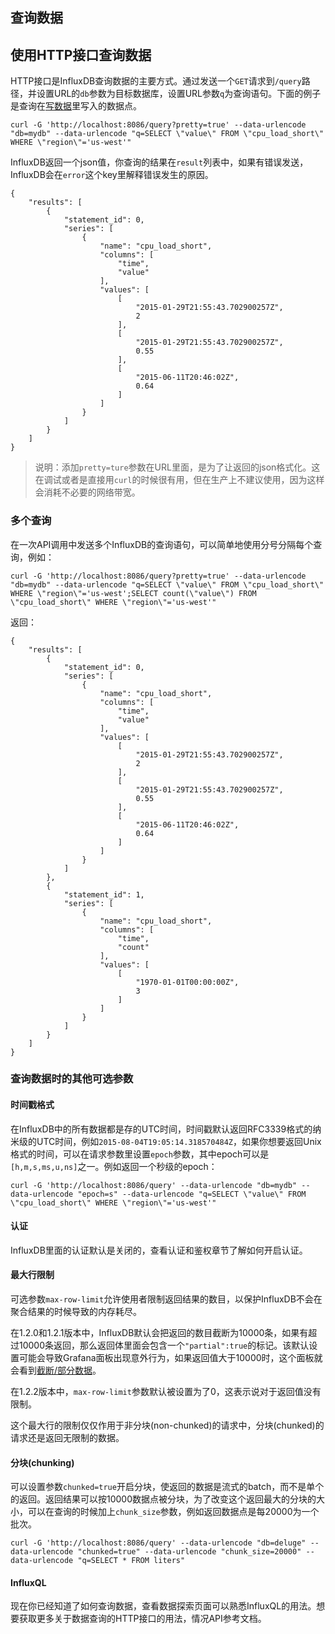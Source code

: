## 查询数据

## 使用HTTP接口查询数据

HTTP接口是InfluxDB查询数据的主要方式。通过发送一个`GET`请求到`/query`路径，并设置URL的`db`参数为目标数据库，设置URL参数`q`为查询语句。下面的例子是查询在[写数据](https://jasper-zhang1.gitbooks.io/influxdb/content/Guide/writing_data.html)里写入的数据点。

```
curl -G 'http://localhost:8086/query?pretty=true' --data-urlencode "db=mydb" --data-urlencode "q=SELECT \"value\" FROM \"cpu_load_short\" WHERE \"region\"='us-west'"
```

InfluxDB返回一个json值，你查询的结果在`result`列表中，如果有错误发送，InfluxDB会在`error`这个key里解释错误发生的原因。

```
{
    "results": [
        {
            "statement_id": 0,
            "series": [
                {
                    "name": "cpu_load_short",
                    "columns": [
                        "time",
                        "value"
                    ],
                    "values": [
                        [
                            "2015-01-29T21:55:43.702900257Z",
                            2
                        ],
                        [
                            "2015-01-29T21:55:43.702900257Z",
                            0.55
                        ],
                        [
                            "2015-06-11T20:46:02Z",
                            0.64
                        ]
                    ]
                }
            ]
        }
    ]
}
```

> 说明：添加`pretty=ture`参数在URL里面，是为了让返回的json格式化。这在调试或者是直接用`curl`的时候很有用，但在生产上不建议使用，因为这样会消耗不必要的网络带宽。

### 多个查询

在一次API调用中发送多个InfluxDB的查询语句，可以简单地使用分号分隔每个查询，例如：

```
curl -G 'http://localhost:8086/query?pretty=true' --data-urlencode "db=mydb" --data-urlencode "q=SELECT \"value\" FROM \"cpu_load_short\" WHERE \"region\"='us-west';SELECT count(\"value\") FROM \"cpu_load_short\" WHERE \"region\"='us-west'"
```

返回：

```
{
    "results": [
        {
            "statement_id": 0,
            "series": [
                {
                    "name": "cpu_load_short",
                    "columns": [
                        "time",
                        "value"
                    ],
                    "values": [
                        [
                            "2015-01-29T21:55:43.702900257Z",
                            2
                        ],
                        [
                            "2015-01-29T21:55:43.702900257Z",
                            0.55
                        ],
                        [
                            "2015-06-11T20:46:02Z",
                            0.64
                        ]
                    ]
                }
            ]
        },
        {
            "statement_id": 1,
            "series": [
                {
                    "name": "cpu_load_short",
                    "columns": [
                        "time",
                        "count"
                    ],
                    "values": [
                        [
                            "1970-01-01T00:00:00Z",
                            3
                        ]
                    ]
                }
            ]
        }
    ]
}
```

### 查询数据时的其他可选参数

#### 时间戳格式

在InfluxDB中的所有数据都是存的UTC时间，时间戳默认返回RFC3339格式的纳米级的UTC时间，例如`2015-08-04T19:05:14.318570484Z`，如果你想要返回Unix格式的时间，可以在请求参数里设置`epoch`参数，其中epoch可以是`[h,m,s,ms,u,ns]`之一。例如返回一个秒级的epoch：

```
curl -G 'http://localhost:8086/query' --data-urlencode "db=mydb" --data-urlencode "epoch=s" --data-urlencode "q=SELECT \"value\" FROM \"cpu_load_short\" WHERE \"region\"='us-west'"
```

#### 认证

InfluxDB里面的认证默认是关闭的，查看认证和鉴权章节了解如何开启认证。

#### 最大行限制

可选参数`max-row-limit`允许使用者限制返回结果的数目，以保护InfluxDB不会在聚合结果的时候导致的内存耗尽。

在1.2.0和1.2.1版本中，InfluxDB默认会把返回的数目截断为10000条，如果有超过10000条返回，那么返回体里面会包含一个`"partial":true`的标记。该默认设置可能会导致Grafana面板出现意外行为，如果返回值大于10000时，这个面板就会看到[截断/部分数据](https://github.com/influxdata/influxdb/issues/8050)。

在1.2.2版本中，`max-row-limit`参数默认被设置为了0，这表示说对于返回值没有限制。

这个最大行的限制仅仅作用于非分块(non-chunked)的请求中，分块(chunked)的请求还是返回无限制的数据。

#### 分块(chunking)

可以设置参数`chunked=true`开启分块，使返回的数据是流式的batch，而不是单个的返回。返回结果可以按10000数据点被分块，为了改变这个返回最大的分块的大小，可以在查询的时候加上`chunk_size`参数，例如返回数据点是每20000为一个批次。

```
curl -G 'http://localhost:8086/query' --data-urlencode "db=deluge" --data-urlencode "chunked=true" --data-urlencode "chunk_size=20000" --data-urlencode "q=SELECT * FROM liters"
```

#### InfluxQL

现在你已经知道了如何查询数据，查看数据探索页面可以熟悉InfluxQL的用法。想要获取更多关于数据查询的HTTP接口的用法，情况API参考文档。